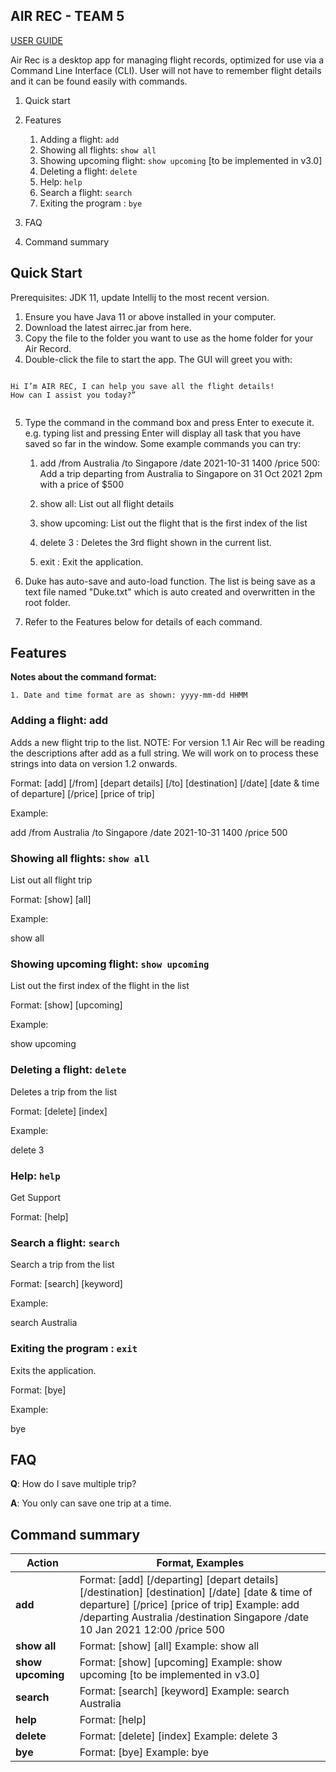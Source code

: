 
## AIR REC - TEAM 5

[USER GUIDE](https://github.com/AY2122S1-TIC4001-F18-5/tp/blob/master/docs/UserGuide.md)


Air Rec is a desktop app for managing flight records, optimized for use via a Command Line Interface (CLI). User will not have to remember flight details and it can be found easily with commands.

1. Quick start
2. Features
    1. Adding a flight: `add`
    2. Showing all flights: `show all`
    3. Showing upcoming flight: `show upcoming` [to be implemented in v3.0]
    4. Deleting a flight: `delete`
    5. Help: `help`
    6. Search a flight: `search`
    7. Exiting the program : `bye`

3. FAQ
4. Command summary





## Quick Start

Prerequisites: JDK 11, update Intellij to the most recent version.

1. Ensure you have Java 11 or above installed in your computer.
2. Download the latest airrec.jar from here.
3. Copy the file to the folder you want to use as the home folder for your Air Record.
4. Double-click the file to start the app. The GUI will greet you with:

```
    
Hi I’m AIR REC, I can help you save all the flight details!
How can I assist you today?”
	
   ```
 5. Type the command in the command box and press Enter to execute it. e.g. typing list and pressing Enter will display all task that you have saved so far in the window.
Some example commands you can try:

    1. add /from Australia /to Singapore /date 2021-10-31 1400 /price 500: Add a trip departing from Australia to Singapore on 31 Oct 2021 2pm with a price of $500

    2. show all: List out all flight details

    3. show upcoming: List out the flight that is the first index of the list

    4. delete 3 : Deletes the 3rd flight shown in the current list.

    5. exit : Exit the application.

6. Duke has auto-save and auto-load function. The list is being save as a text file named "Duke.txt" which is auto created and overwritten in the root folder.

7. Refer to the Features below for details of each command.

## Features

<b>Notes about the command format:</b>

	1. Date and time format are as shown: yyyy-mm-dd HHMM

### Adding a flight: add

Adds a new flight trip to the list.
NOTE: For version 1.1 Air Rec will be reading the descriptions after add as a full string. We will work on to process these strings into data on version 1.2 onwards.

Format: [add] [/from] [depart details] [/to] [destination] [/date] [date & time of departure] [/price] [price of trip]

Example: 

add /from Australia /to Singapore /date 2021-10-31 1400 /price 500


### Showing all flights: `show all`

List out all flight trip

Format: [show] [all]

Example:

show all


### Showing upcoming flight: `show upcoming`

List out the first index of the flight in the list

Format: [show] [upcoming]

Example: 

show upcoming


### Deleting a flight: `delete`

Deletes a trip from the list

Format: [delete] [index]

Example:

delete 3


### Help: `help`

Get Support

Format: [help]


### Search a flight: `search`

Search a trip from the list

Format: [search] [keyword]

Example:

search Australia


### Exiting the program : `exit`

Exits the application.

Format: [bye]

Example:

bye


## FAQ

<b>Q</b>: How do I save multiple trip?

<b>A</b>: You only can save one trip at a time.

## Command summary

Action | Format, Examples
------------ | -------------
<b>add</b> | Format: [add] [/departing] [depart details] [/destination] [destination] [/date] [date & time of departure] [/price] [price of trip] Example: add /departing Australia /destination Singapore /date 10 Jan 2021 12:00 /price 500
<b>show all</b> | Format: [show] [all] Example: show all
<b>show upcoming</b> | Format: [show] [upcoming] Example: show upcoming [to be implemented in v3.0]
<b>search</b> | Format: [search] [keyword] Example: search Australia
<b>help</b> | Format: [help] 
<b>delete</b> | Format: [delete] [index] Example: delete 3
<b>bye</b> | Format: [bye] Example: bye

